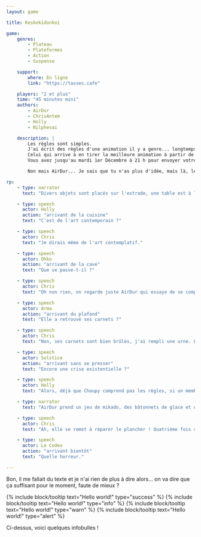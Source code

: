 ```yaml
---
layout: game

title: Keskekidonkoi

game:
    genres:
        - Plateau
        - Plateformes
        - Action
        - Suspense

    support:
        where: En ligne
        link: "https://tasses.cafe"

    players: "2 et plus"
    time: "45 minutes mini"
    authors:
        - AirDur
        - ChrisAntem
        - Holly
        - Nilphesai

    description: |
        Les règles sont simples.
        J'ai écrit des règles d'une animation il y a genre... longtemps et je ne les comprends plus.
        Celui qui arrive à en tirer la meilleure animation à partir de mes... "explications" gagne l'animation.
        Vous avez jusqu'au mardi 1er Décembre à 21 h pour envoyer votre compréhension de l'animation en MP à moi.

        Non mais AirDur... Je sais que tu n'as plus d'idée, mais là, les gens vont finir par s'en apercevoir !

rp:
    - type: narrator
      text: "Divers objets sont placés sur l'estrade, une table est à l'envers et AirDur est assise sur le bar. Chris regarde la scène, qui rougit."

    - type: speech
      actor: Holly
      action: "arrivant de la cuisine"
      text: "C'est de l'art contemporain ?"

    - type: speech
      actor: Chris
      text: "Je dirais même de l'art contemplatif."

    - type: speech
      actor: Ohko
      action: "arrivant de la cave"
      text: "Que se passe-t-il ?"

    - type: speech
      actor: Chris
      text: "Oh non rien, on regarde juste AirDur qui essaye de se comprendre."

    - type: speech
      actor: Arma
      action: "arrivant du plafond"
      text: "Elle a retrouvé ses carnets ?"

    - type: speech
      actor: Chris
      text: "Non, ses carnets sont bien brûlés, j'ai rempli une urne. Là, elle essaye de comprendre une animation. Enfin, une de ses animations."

    - type: speech
      actor: Solstice
      action: "arrivant sans se presser"
      text: "Encore une crise existentielle ?"

    - type: speech
      actor: Holly
      text: "Alors, déjà que Choupy comprend pas les règles, si un membre même de la Délégation ne comprend pas non plus, je peux vous dire que ce bar est mal barré. Et je ne parle pas de la peinture peinte."

    - type: narrator
      text: "AirDur prend un jeu de mikado, des bâtonnets de glace et des lattes de sommier."

    - type: speech
      actor: Chris
      text: "Ah, elle se remet à réparer le plancher ! Quatrième fois aujourd'hui."

    - type: speech
      actor: Le Codex
      action: "arrivant bientôt"
      text: "Quelle horreur."

---
```


Bon, il me fallait du texte et je n'ai rien de plus à dire alors... on va dire que ça suffisant pour le moment, faute de
mieux ?

{% include block/tooltip text="Hello world!" type="success" %}
{% include block/tooltip text="Hello world!" type="info" %}
{% include block/tooltip text="Hello world!" type="warn" %}
{% include block/tooltip text="Hello world!" type="alert" %}

Ci-dessus, voici quelques infobulles !
